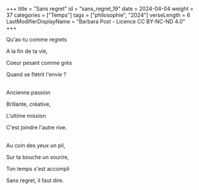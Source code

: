 +++
title = "Sans regret"
id = "sans_regret_19"
date = 2024-04-04
weight = 37
categories = ["Temps"]
tags = ["philosophie", "2024"]
verseLength = 6
LastModifierDisplayName = "Barbara Post - Licence CC BY-NC-ND 4.0"
+++

Qu'as-tu comme regrets

A la fin de ta vie,

Coeur pesant comme grès

Quand se flétrit l'envie ?

 \
Ancienne passion

Brillante, créative,

L'ultime mission

C'est joindre l'autre rive.

 \
Au coin des yeux un pli,

Sur ta bouche un sourire,

Ton temps s'est accompli

Sans regret, il faut dire.
